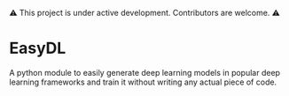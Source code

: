 :warning: This project is under active development. Contributors are welcome. :warning:
# EasyDL

A python module to easily generate deep learning models in popular deep learning frameworks and train it without writing any actual piece of code.

